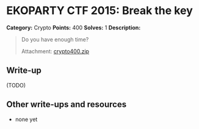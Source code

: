 # EKOPARTY CTF 2015: Break the key

**Category:** Crypto
**Points:** 400
**Solves:** 1
**Description:**

> Do you have enough time?
> 
> Attachment: [crypto400.zip](./crypto400.zip)


## Write-up

(TODO)

## Other write-ups and resources

* none yet

